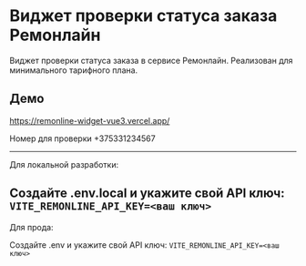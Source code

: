 # Виджет проверки статуса заказа Ремонлайн
Виджет проверки статуса заказа в сервисе Ремонлайн. Реализован для минимального тарифного плана.

## Демо
https://remonline-widget-vue3.vercel.app/

Номер для проверки +375331234567

---
Для локальной разработки:

Создайте .env.local и укажите свой API ключ:
`VITE_REMONLINE_API_KEY=<ваш ключ>`
---

Для прода:

Создайте .env и укажите свой API ключ:
`VITE_REMONLINE_API_KEY=<ваш ключ>`


